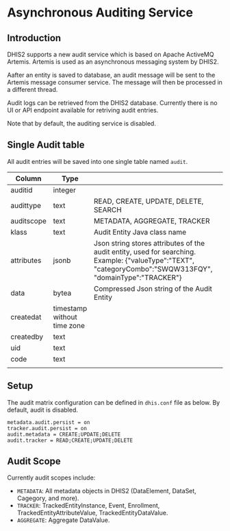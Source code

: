 # Asynchronous Auditing Service

## Introduction

DHIS2 supports a new audit service which is based on Apache ActiveMQ Artemis. Artemis is used as an asynchronous messaging system by DHIS2.

Aafter an entity is saved to database, an audit message will be sent to the Artemis message consumer service. The message will then be processed in a different thread.

Audit logs can be retrieved from the DHIS2 database. Currently there is no UI or API endpoint available for retriving audit entries.

Note that by default, the auditing service is disabled.


## Single Audit table

All audit entries will be saved into one single table named `audit`.

| Column     | Type                        |                                                                                                                                                   |   |
|------------|-----------------------------|---------------------------------------------------------------------------------------------------------------------------------------------------|---|
| auditid    | integer                     |                                                                                                                                                   |   |
| audittype  | text                        | READ, CREATE, UPDATE, DELETE, SEARCH                                                                                                                  |   |
| auditscope | text                        | METADATA, AGGREGATE, TRACKER                                                                                                                        |   |
| klass      | text                        | Audit Entity Java class name                                                                                                                      |   |
| attributes | jsonb                       | Json string stores attributes of the audit entity, used for searching. Example: {"valueType":"TEXT", "categoryCombo":"SWQW313FQY", "domainType":"TRACKER"} |   |
| data       | bytea                       | Compressed Json string of the Audit Entity                                                                                                        |   |
| createdat  | timestamp without time zone |                                                                                                                                                   |   |
| createdby  | text                        |                                                                                                                                                   |   |
| uid        | text                        |                                                                                                                                                   |   |
| code       | text                        |                                                                                                                                                   |   |
|            |                             |   


## Setup

The audit matrix configuration can be defined in `dhis.conf`  file as below. By default, audit is disabled.
 
```properties
metadata.audit.persist = on
tracker.audit.persist = on
audit.metadata = CREATE;UPDATE;DELETE
audit.tracker = READ;CREATE;UPDATE;DELETE
```

## Audit Scope

Currently audit scopes include: 

- `METADATA`: All metadata objects in DHIS2 (DataElement, DataSet, Cagegory, and more).
- `TRACKER`: TrackedEntityInstance, Event, Enrollment, TrackedEntityAttributeValue, TrackedEntityDataValue.
- `AGGREGATE`: Aggregate DataValue.
